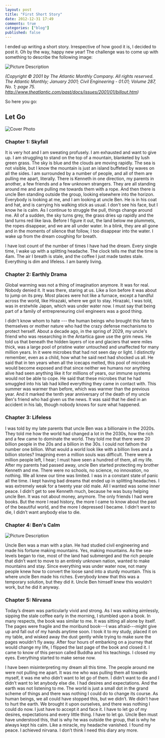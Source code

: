 ```yaml
---
layout: post
title: "First Short Story"
date: 2012-12-31 17:49
comments: true
categories: ["blog"]
published: false
---
```

I ended up writing a short story. 
Irrespective of how good it is, I decided to post it. Oh by the way, happy new year!
The challenge was to come up with something to describe the following image:

![Picture Description](http://photos.smahesh.com/photos/i-rchh5Tt/0/O/i-rchh5Tt.jpg)

*(Copyright © 2001 by The Atlantic Monthly Company. All rights reserved.
The Atlantic Monthly; January 2001; Civil Engineering - 01.01; Volume 287, No. 1; page 75. 
http://www.theatlantic.com/past/docs/issues/2001/01/billout.htm)*

So here you go:

<!-- more -->


## Let Go

![Cover Photo](http://photos.smahesh.com/photos/i-FcTGNcQ/0/L/i-FcTGNcQ-L.jpg)

### Chapter 1: Skyfall

It is very hot and I am sweating profusely. I am exhausted and want to give up. I am struggling to stand on the top of a mountain, blanketed by lush green grass. The sky is blue and the clouds are moving rapidly. The sea is not visible, but I know the mountain is just an island buffeted by waves on all the sides. I am surrounded by a number of people, and all of them are pulling me apart, literally. There is Kenneth in one direction, my parents in another, a few friends and a few unknown strangers. They are all standing around me and are pulling me towards them with a rope. And then there is uncle Ben standing outside the group, looking elsewhere into the horizon. Everybody is looking at me, and I am looking at uncle Ben. He is in his coat and hat, and is carrying his walking stick as usual. I don't see his face, but I know he is calm.
As I continue to struggle the pull, things change around me. All of a sudden, the sky turns grey, the grass dries up rapidly and the land turns red like lava. Before I figure it out, the land below me plummets, the ropes disappear, and we are all under water. In a blink, they are all gone and in the moments of silence that follow, I too disappear into the water. I wake up from the dream coughing for breath.


I have lost count of the number of times I have had the dream. Every single time, I wake up with a splitting headache. The clock tells me that the time is 4am. The air I breath is stale, and the coffee I just made tastes stale. Everything is dim and lifeless. I am barely living.

### Chapter 2: Earthly Drama

Global warming was not a thing of imagination anymore. It was for real. Nobody denied it. It was there, staring at us. Like a lion before it was about to jump on its prey. Most places were hot like a furnace, except a handful across the world, like Hirazaki, where we got to stay. Hirazaki, I was told, was in erstwhile Japan, which was under water now. I must say that being part of a family of entrepreneuring civil engineers was a good thing. 

I didn't know whom to hate --- the human beings who brought this fate to themselves or mother nature who had the crazy defense mechanisms to protect herself. About a decade ago, in the spring of 2029, my uncle's friend who was researching in the Antartica gave use the grim news. He told us that beneath the hidden layers of ice and glaciers that were miles thick, was a large pool of pristine water untouched and unaffected for many million years. In it were microbes that had not seen day or light. I distinctly remember, even as a child, how what he said next had shocked us all. He said that in ten years when all the icecaps melted, this pool of microbes would become exposed and that since neither we humans nor anything alive had seen anything like it for millions of years, our immune systems would not be able to cope. He said that these microbes that he had smuggled into his lab had killed everything they came in contact with.
This summer was warmer than before, which was warmer than the previous year. And it marked the tenth year anniversary of the death of my uncle Ben's friend who had given us the news. It was said that he died in an accident in his lab, though nobody knows for sure what happened. 


### Chapter 3: Lifeless

I was told by my late parents that uncle Ben was a billionaire in the 2020s. They told me how the world had changed a lot in the 2030s, how the rich and a few came to dominate the world. They told me that there were 20 billion people in the 20s and a billion in the 30s. I could not fathom the number one billion. What would a world look like with a billion lives and a billion stories? Imagining even a million souls was difficult. There were a million people left, I hear; I must have seen a hundred of them, all my life. 
After my parents had passed away, uncle Ben started protecting my brother Kenneth and me. There were no schools, no science, no innovation, no nothing. We all knew our time was limited.
I was in a constant state of panic all the time. I kept having bad dreams that ended up in splitting headaches. I was extremely weak for a twenty year old male. All I wanted was some inner peace. 
I didn’t get to see Kenneth much, because he was busy helping uncle Ben. It was not about money, anymore. 
The only friends I had were books. But the more I read history, the more I came to know about the past of the beautiful world, and the more I depressed I became. I didn’t want to die, I didn’t want anybody else to die.


### Chapter 4: Ben's Calm

![Picture Description](http://photos.smahesh.com/photos/i-rchh5Tt/0/O/i-rchh5Tt.jpg)

Uncle Ben was a man with a plan. He had studied civil engineering and made his fortune making mountains. Yes, making mountains. As the sea-levels began to rise, most of the land had submerged and the rich people that didn’t want to move to an entirely unknown nation, wanted to make mountains and stay. Since everything was under water now, not many people knew how to convert the loose sand into a sturdy mountain. This is where uncle Ben made his riches. 
Everybody knew that this was a temporary solution, but they did it. Uncle Ben himself knew this wouldn’t work, but he did it anyway. 

### Chapter 5: Nirvana

Today’s dream was particularly vivid and strong. As I was walking aimlessly, sipping the stale coffee early in the morning, I stumbled upon a book. 
In many respects, the book was similar to me. It was sitting all alone by itself. The pages were fragile and the moribund book---I was afraid---might give up and fall out of my hands anytime soon. I took it to my study, placed it on my table, and wisked away the dust gently while trying to make sure the pages wouldn’t fly away. 
After four hours of embarking on a journey that would change my life, I flipped the last page of the book and closed it. I came to know of this person called Buddha and his teachings. I closed my eyes. Everything started to make sense now.

I have been misinterpreting my dream all this time. The people around me were not pulling me apart. It was me who was pulling them all towards myself, it was me who didn’t want to let go of them. I didn’t want to die and I didn’t want to let anybody else die. I had desires and expectations. And the earth was not listening to me. The world is just a small dot in the grand scheme of things and there was nothing I could do to change its course. As human beings, we all could have stopped this, but we didn’t. We didn’t have to hurt the earth. We brought it upon ourselves, and there was nothing I could do now. I just have to accept it and face it. I have to let go of my desires, expectations and every little thing. I have to let go. Uncle Ben must have understood this, that is why he was outside the group, that is why he always kept his calm.
Like a miracle, my headache vanished. I found my peace. I achieved nirvana. I don’t think I need this diary any more. 

